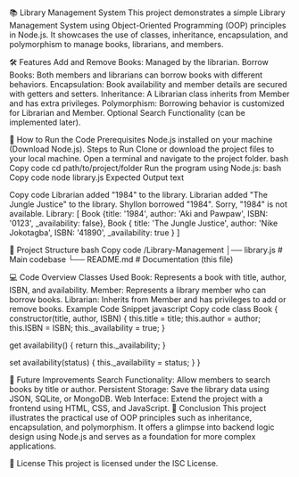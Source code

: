 📚 Library Management System
This project demonstrates a simple Library Management System using Object-Oriented Programming (OOP) principles in Node.js. It showcases the use of classes, inheritance, encapsulation, and polymorphism to manage books, librarians, and members.

🛠 Features
Add and Remove Books: Managed by the librarian.
Borrow Books: Both members and librarians can borrow books with different behaviors.
Encapsulation: Book availability and member details are secured with getters and setters.
Inheritance: A Librarian class inherits from Member and has extra privileges.
Polymorphism: Borrowing behavior is customized for Librarian and Member.
Optional Search Functionality (can be implemented later).

🚀 How to Run the Code
Prerequisites
Node.js installed on your machine (Download Node.js).
Steps to Run
Clone or download the project files to your local machine.
Open a terminal and navigate to the project folder.
bash
Copy code
cd path/to/project/folder
Run the program using Node.js:
bash
Copy code
node library.js
Expected Output
text

Copy code
Librarian added "1984" to the library.
Librarian added "The Jungle Justice" to the library.
Shyllon borrowed "1984".
Sorry, "1984" is not available.
Library: [
  Book {title: '1984', author: 'Aki and Pawpaw', ISBN: '0123', _availability: false},
  Book { title: 'The Jungle Justice', author: 'Nike Jokotagba', ISBN: '41890', _availability: true }
]

📂 Project Structure
bash
Copy code
/Library-Management
│── library.js      # Main codebase
└── README.md       # Documentation (this file)

💻 Code Overview
Classes Used
Book: Represents a book with title, author, ISBN, and availability.
Member: Represents a library member who can borrow books.
Librarian: Inherits from Member and has privileges to add or remove books.
Example Code Snippet
javascript
Copy code
class Book {
  constructor(title, author, ISBN) {
    this.title = title;
    this.author = author;
    this.ISBN = ISBN;
    this._availability = true;
  }

  get availability() {
    return this._availability;
  }

  set availability(status) {
    this._availability = status;
  }
}

🔧 Future Improvements
Search Functionality: Allow members to search books by title or author.
Persistent Storage: Save the library data using JSON, SQLite, or MongoDB.
Web Interface: Extend the project with a frontend using HTML, CSS, and JavaScript.
📝 Conclusion
This project illustrates the practical use of OOP principles such as inheritance, encapsulation, and polymorphism. It offers a glimpse into backend logic design using Node.js and serves as a foundation for more complex applications.

📄 License
This project is licensed under the ISC License.